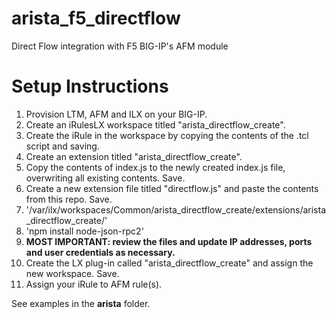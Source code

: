 # arista_f5_directflow
Direct Flow integration with F5 BIG-IP's AFM module

# Setup Instructions

 1. Provision LTM, AFM and ILX on your BIG-IP.
 2. Create an iRulesLX workspace titled "arista_directflow_create".
 3. Create the iRule in the workspace by copying the contents of the .tcl script and saving.
 4. Create an extension titled "arista_directflow_create".
 5. Copy the contents of index.js to the newly created index.js file, overwriting all existing contents. Save.
 6. Create a new extension file titled "directflow.js" and paste the contents from this repo. Save.
 7. '/var/ilx/workspaces/Common/arista_directflow_create/extensions/arista_directflow_create/'
 8. 'npm install node-json-rpc2'
 9. **MOST IMPORTANT: review the files and update IP addresses, ports and user credentials as necessary.**
10. Create the LX plug-in called "arista_directflow_create" and assign the new workspace. Save.
11. Assign your iRule to AFM rule(s).

See examples in the **arista** folder.
